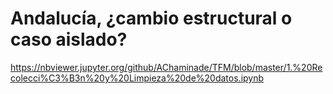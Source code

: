 # Andalucía, ¿cambio estructural o caso aislado?
https://nbviewer.jupyter.org/github/AChaminade/TFM/blob/master/1.%20Recolecci%C3%B3n%20y%20Limpieza%20de%20datos.ipynb
